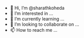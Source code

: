 - 👋 Hi, I’m @sharathkoheda
- 👀 I’m interested in ...
- 🌱 I’m currently learning ...
- 💞️ I’m looking to collaborate on ...
- 📫 How to reach me ...

<!---
sharathkoheda/sharathkoheda is a ✨ special ✨ repository because its `README.md` (this file) appears on your GitHub profile.
You can click the Preview link to take a look at your changes.
--->
